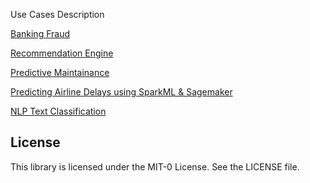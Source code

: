 Use Cases	Description

[Banking Fraud](https://github.com/aws-samples/amazon-sagemaker-architecting-for-ml/blob/master/Writeups/Banking%20Fraud.md)

[Recommendation Engine](https://github.com/aws-samples/amazon-sagemaker-architecting-for-ml/blob/master/Writeups/Recommendation%20Engine.md)

[Predictive Maintainance](https://github.com/aws-samples/amazon-sagemaker-architecting-for-ml/blob/master/Writeups/Predictive_Maintenance.md)

[Predicting Airline Delays using SparkML & Sagemaker](https://github.com/aws-samples/amazon-sagemaker-architecting-for-ml/blob/master/Writeups/SageMaker%20%2B%20Spark.md)

[NLP Text Classification](https://github.com/aws-samples/amazon-sagemaker-architecting-for-ml/blob/master/Writeups/NLP:%20Text%20Classification.md)

## License

This library is licensed under the MIT-0 License. See the LICENSE file.


